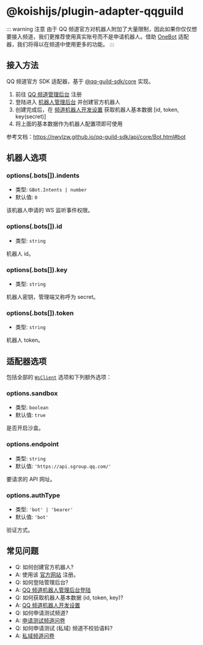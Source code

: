 # @koishijs/plugin-adapter-qqguild

::: warning 注意
由于 QQ 频道官方对机器人附加了大量限制，因此如果你仅仅想要接入频道，我们更推荐使用真实账号而不是申请机器人。借助 [OneBot](./onebot.md) 适配器，我们将得以在频道中使用更多的功能。
:::

## 接入方法

QQ 频道官方 SDK 适配器，基于 [@qq-guild-sdk/core](https://www.npmjs.com/package/@qq-guild-sdk/core) 实现。

1. 前往 [QQ 频道管理后台](https://bot.q.qq.com/open/#/type?appType=2) 注册
2. 登陆进入 [机器人管理后台](https://bot.q.qq.com/open/#/botlogin) 并创建官方机器人
3. 创建完成后，在 [频道机器人开发设置](https://bot.q.qq.com/#/developer/developer-setting) 获取机器人基本数据 [id, token, key(secret)]
4. 将上面的基本数据作为机器人配置项即可使用

参考文档：<https://nwylzw.github.io/qq-guild-sdk/api/core/Bot.html#bot>

## 机器人选项

### options(.bots[]).indents

- 类型: `GBot.Intents | number`
- 默认值: `0`

该机器人申请的 WS 监听事件权限。

### options(.bots[]).id

- 类型: `string`

机器人 id。

### options(.bots[]).key

- 类型: `string`

机器人密钥，管理端又称呼为 secret。

### options(.bots[]).token

- 类型: `string`

机器人 token。

## 适配器选项

包括全部的 [`WsClient`](../../api/core/adapter.md#类：adapter-websocketclient) 选项和下列额外选项：

### options.sandbox

- 类型: `boolean`
- 默认值: `true`

是否开启沙盒。

### options.endpoint

- 类型: `string`
- 默认值: `'https://api.sgroup.qq.com/'`

要请求的 API 网址。

### options.authType

- 类型: `'bot' | 'bearer'`
- 默认值: `'bot'`

验证方式。

## 常见问题

- Q: 如何创建官方机器人?
- A: 使用该 [官方网站](https://bot.q.qq.com/open/#/type?appType=2) 注册。
- Q: 如何登陆管理后台?
- A: [QQ 频道机器人管理后台登陆](https://bot.q.qq.com/open/#/botlogin)
- Q: 如何获取机器人基本数据 (id, token, key)?
- A: [QQ 频道机器人开发设置](https://bot.q.qq.com/#/developer/developer-setting)
- Q: 如何申请测试频道?
- A: [申请测试频道问卷](https://docs.qq.com/form/page/DZVF3RFJnTGF0Y3Nk?_w_tencentdocx_form=1)
- Q: 如何申请测试 (私域) 频道不校验语料?
- A: [私域频道问卷](https://wj.qq.com/s2/9379748/ed13/)
